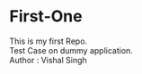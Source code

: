 # First-One
This is my first Repo. 
<br>
Test Case on dummy application.
<br>
Author : Vishal Singh

